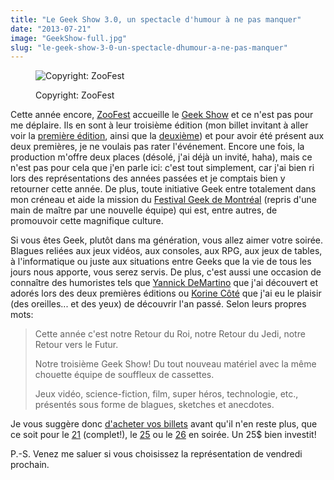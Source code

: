```yaml
---
title: "Le Geek Show 3.0, un spectacle d'humour à ne pas manquer"
date: "2013-07-21"
image: "GeekShow-full.jpg"
slug: "le-geek-show-3-0-un-spectacle-dhumour-a-ne-pas-manquer"
---
```


<figure>

![Copyright: ZooFest](images/GeekShow-full.jpg)

<figcaption>

Copyright: ZooFest

</figcaption>

</figure>

Cette année encore, [ZooFest](https://zoofest.com) accueille le [Geek Show](https://zoofest.com/fr/spectacles/le-geek-show) et ce n'est pas pour me déplaire. Ils en sont à leur troisième édition (mon billet invitant à aller voir la [première édition](https://fred.dev/lache-ton-ordi-pour-une-soiree-au-geek-show/ "Lâche ton ordi pour une soirée au Geek Show"), ainsi que la [deuxième](https://fred.dev/geek-show-v2-0-gare-aux-ninjas/ "Geek Show v2.0: gare aux ninjas")) et pour avoir été présent aux deux premières, je ne voulais pas rater l'événement. Encore une fois, la production m'offre deux places (désolé, j'ai déjà un invité, haha), mais ce n'est pas pour cela que j'en parle ici: c'est tout simplement, car j'ai bien ri lors des représentations des années passées et je comptais bien y retourner cette année. De plus, toute initiative Geek entre totalement dans mon créneau et aide la mission du [Festival Geek de Montréal](https://geekfestmtl.com) (repris d'une main de maître par une nouvelle équipe) qui est, entre autres, de promouvoir cette magnifique culture.

Si vous êtes Geek, plutôt dans ma génération, vous allez aimer votre soirée. Blagues reliées aux jeux vidéos, aux consoles, aux RPG, aux jeux de tables, à l'informatique ou juste aux situations entre Geeks que la vie de tous les jours nous apporte, vous serez servis. De plus, c'est aussi une occasion de connaître des humoristes tels que [Yannick DeMartino](https://twitter.com/The_Martino) que j'ai découvert et adorés lors des deux premières éditions ou [Korine Côté](https://www.korinecote.com/) que j'ai eu le plaisir (des oreilles... et des yeux) de découvrir l'an passé. Selon leurs propres mots:

> Cette année c'est notre Retour du Roi, notre Retour du Jedi, notre Retour vers le Futur.
> 
> Notre troisième Geek Show! Du tout nouveau matériel avec la même chouette équipe de souffleux de cassettes.
> 
> Jeux vidéo, science-fiction, film, super héros, technologie, etc., présentés sous forme de blagues, sketches et anecdotes.

Je vous suggère donc [d'acheter vos billets](https://zoofest.com/fr/spectacles/le-geek-show) avant qu'il n'en reste plus, que ce soit pour le [21](https://secure.lavitrine.com/consolidateur_secure/?showingID=215628&lang=0&orgId=zoofest) (complet!), le [25](https://secure.lavitrine.com/consolidateur_secure/?showingID=215629&lang=0&orgId=zoofest) ou le [26](https://secure.lavitrine.com/consolidateur_secure/?showingID=215630&lang=0&orgId=zoofest) en soirée. Un 25$ bien investit!

P.-S. Venez me saluer si vous choisissez la représentation de vendredi prochain.
